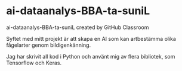 # ai-dataanalys-BBA-ta-suniL
ai-dataanalys-BBA-ta-suniL created by GitHub Classroom

Syftet med mitt projekt är att skapa en AI som kan artbestämma olika fågelarter genom bildigenkänning. 

Jag har skrivit all kod i Python och använt mig av flera bibliotek, som Tensorflow och Keras. 
